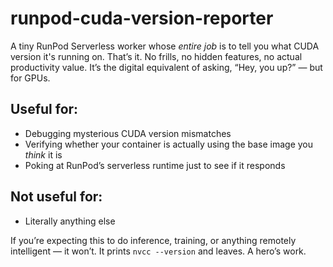 # runpod-cuda-version-reporter

A tiny RunPod Serverless worker whose *entire job* is to tell you what CUDA version it's running on. That’s it. No frills, no hidden features, no actual productivity value. It’s the digital equivalent of asking, “Hey, you up?” — but for GPUs.

## Useful for:

- Debugging mysterious CUDA version mismatches  
- Verifying whether your container is actually using the base image you *think* it is  
- Poking at RunPod’s serverless runtime just to see if it responds  

## Not useful for:

- Literally anything else

If you’re expecting this to do inference, training, or anything remotely intelligent — it won’t. It prints `nvcc --version` and leaves. A hero’s work.

